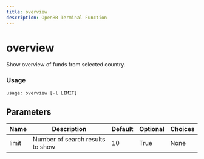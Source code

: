 ```yaml
---
title: overview
description: OpenBB Terminal Function
---
```


# overview

Show overview of funds from selected country.

### Usage 
```python
usage: overview [-l LIMIT]
```

## Parameters

| Name | Description | Default | Optional | Choices |
| ---- | ----------- | ------- | -------- | ------- |
| limit | Number of search results to show | 10 | True | None |


